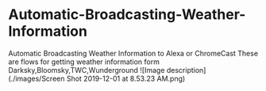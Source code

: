 # Automatic-Broadcasting-Weather-Information
Automatic Broadcasting Weather Information to Alexa or ChromeCast 
These are flows for getting weather information form Darksky,Bloomsky,TWC,Wunderground
![Image description](./images/Screen Shot 2019-12-01 at 8.53.23 AM.png)
